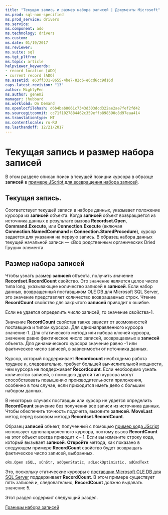 ```yaml
---
title: "Текущая запись и размер набора записей | Документы Microsoft"
ms.prod: sql-non-specified
ms.prod_service: drivers
ms.service: 
ms.component: ado
ms.technology: drivers
ms.custom: 
ms.date: 01/19/2017
ms.reviewer: 
ms.suite: sql
ms.tgt_pltfrm: 
ms.topic: article
helpviewer_keywords:
- record location [ADO]
- current record [ADO]
ms.assetid: e63ff331-8655-4be7-82c6-e6cd6cc9d16d
caps.latest.revision: "13"
author: MightyPen
ms.author: genemi
manager: jhubbard
ms.workload: On Demand
ms.openlocfilehash: d6b4bab8061c7343d303dcd322ae2ae7fef2fd42
ms.sourcegitcommit: cc71f1027884462c359effb898390c8d97eaa414
ms.translationtype: MT
ms.contentlocale: ru-RU
ms.lasthandoff: 12/21/2017
---
```

# <a name="current-record-and-size-of-recordset"></a>Текущая запись и размер набора записей
В этом разделе описан поиск в текущей позиции курсора в образце **записей** в [примере JScript для возвращения набора записей](../../../ado/guide/data/jscript-code-example-to-return-a-recordset.md).  
  
## <a name="current-record"></a>Текущая запись.  
 Соответствует текущей записи в наборе данных, указывает положение курсора из **записей** объекта. Когда **записей** объект возвращается из источника данных в результате вызова **Recordset.Open**, **Command.Execute**, или **Connection.Execute**  (включая **Connection.NamedCommand** и **Connection.StoredProcedure**), курсор задается для указания на первую запись. В образец набора данных текущей начальной записи — «Bob родственным органических Dried Груши» элемента.  
  
## <a name="size-of-recordset"></a>Размер набора записей  
 Чтобы узнать размер **записей** объекта, получить значение **Recordset.RecordCount** свойство. Это значение является целое число типа long, указывающее количество записей в **записей**. Если набор данных, возвращенный поставщиком OLE DB для Microsoft SQL Server, это значение представляет количество возвращаемых строк. Чтение **RecordCount** свойство для закрытого **записей** приводит к ошибке.  
  
 Если не удается определить число записей, то значение свойства-1.  
  
 Значение **RecordCount** свойства также зависит от возможностей поставщика и типом курсора. Для однонаправленного курсора значение-1. Для статического метода или набора ключей курсора, значение равно фактическое число записей, возвращаемых в **записей** объекта. Для динамического курсора значение равно -1 или фактическое число записей, в зависимости от источника данных.  
  
 Курсор, который поддерживает **Recordcount** необходимо работа труднее и, следовательно, требует большей вычислительной мощности, чем курсора не поддерживает **Recordcount**. Если необходимо узнать количество записей, с помощью другой тип курсора могут способствовать повышению производительности приложения, особенно в том случае, если приходится иметь дело с большим набором данных.  
  
 В некоторых случаях поставщик или курсор не удается определить **RecordCount** значение без получения все записи из источника данных. Чтобы обеспечить точность подсчета, вызовите **записей**. **MoveLast** метод перед вызовом метода **Recordset.RecordCount**.  
  
 Образец **записей** объект, полученный с помощью [пример кода JScript](../../../ado/guide/data/jscript-code-example-to-return-a-recordset.md) использует однонаправленного курсора, поэтому вызов **RecordCount** на этот объект всегда приводит к – 1. Если вы измените строку кода, который вызывает **записей**. **Откройте** метода, как показано в следующем примере **RecordCount** свойство будет возвращать фактическое число записей, выбранных.  
  
```  
oRs.Open sSQL, sCnStr, adOpenStatic, adLockOptimistic, adCmdText   
```  
  
 Это, поскольку статические курсоры с [поставщик Microsoft OLE DB для SQL Server](../../../ado/guide/appendixes/microsoft-ole-db-provider-for-sql-server.md) поддерживает **RecordCount**. В этом примере существует пять записей и, следовательно, **RecordCount** должно выдавать значение 5.  
  
 Этот раздел содержит следующий раздел.  
  
 [Границы набора записей](../../../ado/guide/data/boundaries-of-a-recordset.md)
